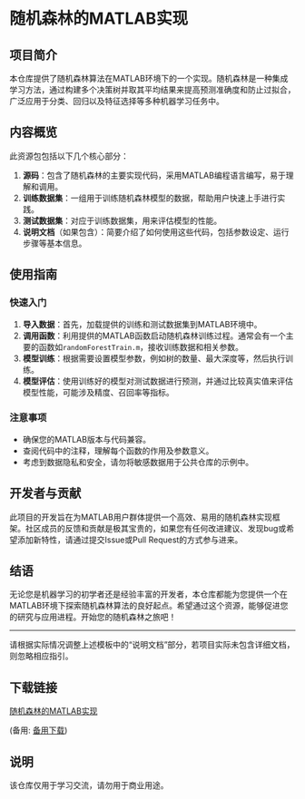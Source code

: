 # 随机森林的MATLAB实现

## 项目简介

本仓库提供了随机森林算法在MATLAB环境下的一个实现。随机森林是一种集成学习方法，通过构建多个决策树并取其平均结果来提高预测准确度和防止过拟合，广泛应用于分类、回归以及特征选择等多种机器学习任务中。

## 内容概览

此资源包包括以下几个核心部分：

1. **源码**：包含了随机森林的主要实现代码，采用MATLAB编程语言编写，易于理解和调用。
2. **训练数据集**：一组用于训练随机森林模型的数据，帮助用户快速上手进行实践。
3. **测试数据集**：对应于训练数据集，用来评估模型的性能。
4. **说明文档**（如果包含）：简要介绍了如何使用这些代码，包括参数设定、运行步骤等基本信息。

## 使用指南

### 快速入门
1. **导入数据**：首先，加载提供的训练和测试数据集到MATLAB环境中。
2. **调用函数**：利用提供的MATLAB函数启动随机森林训练过程。通常会有一个主要的函数如`randomForestTrain.m`，接收训练数据和相关参数。
3. **模型训练**：根据需要设置模型参数，例如树的数量、最大深度等，然后执行训练。
4. **模型评估**：使用训练好的模型对测试数据进行预测，并通过比较真实值来评估模型性能，可能涉及精度、召回率等指标。

### 注意事项
- 确保您的MATLAB版本与代码兼容。
- 查阅代码中的注释，理解每个函数的作用及参数意义。
- 考虑到数据隐私和安全，请勿将敏感数据用于公共仓库的示例中。

## 开发者与贡献

此项目的开发旨在为MATLAB用户群体提供一个高效、易用的随机森林实现框架。社区成员的反馈和贡献是极其宝贵的，如果您有任何改进建议、发现bug或希望添加新特性，请通过提交Issue或Pull Request的方式参与进来。

## 结语

无论您是机器学习的初学者还是经验丰富的开发者，本仓库都能为您提供一个在MATLAB环境下探索随机森林算法的良好起点。希望通过这个资源，能够促进您的研究与应用进程。开始您的随机森林之旅吧！

---

请根据实际情况调整上述模板中的“说明文档”部分，若项目实际未包含详细文档，则忽略相应指引。

## 下载链接
[随机森林的MATLAB实现](https://pan.quark.cn/s/df8507f67ac8) 

(备用: [备用下载](https://pan.baidu.com/s/1t7rtnbh3urwdWnzd5W46_Q?pwd=1234))

## 说明

该仓库仅用于学习交流，请勿用于商业用途。
